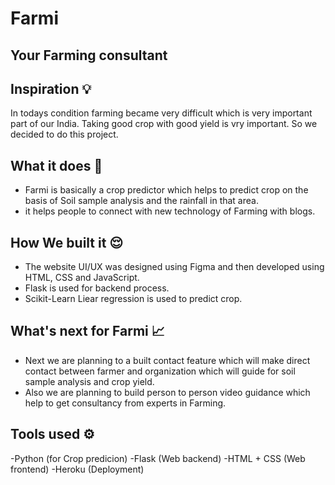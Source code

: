 # Farmi
## Your Farming consultant

## Inspiration 💡
In todays condition farming became very difficult which is very important part of our India.
Taking good crop with good yield is vry important. So we decided to do this project. 

## What it does 🤖
- Farmi is basically a crop predictor which helps to predict crop on the basis of Soil sample analysis and the rainfall in that area.
- it helps people to connect with new technology of Farming with blogs.


## How We built it 😌
- The website UI/UX was designed using Figma and then developed using HTML, CSS and JavaScript.
- Flask is used for backend process.
- Scikit-Learn Liear regression is used to predict crop. 

## What's next for Farmi 📈
- Next we are planning to a built contact feature which will make direct contact between farmer and organization which will guide for soil sample analysis and crop yield.
- Also we are planning to build person to person video guidance which help to get consultancy from experts in Farming.

## Tools used ⚙
-Python (for Crop predicion)
-Flask (Web backend)
-HTML + CSS (Web frontend)
-Heroku (Deployment)
